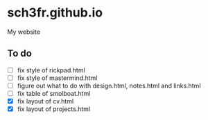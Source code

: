 # sch3fr.github.io
My website
## To do
- [ ] fix style of rickpad.html
- [ ] fix style of mastermind.html
- [ ] figure out what to do with design.html, notes.html and links.html
- [ ] fix table of smolboat.html
- [x] fix layout of cv.html
- [x] fix layout of projects.html